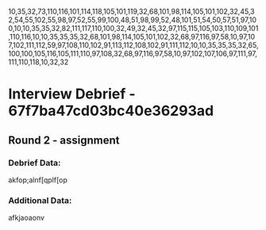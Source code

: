 10,35,32,73,110,116,101,114,118,105,101,119,32,68,101,98,114,105,101,102,32,45,32,54,55,102,55,98,97,52,55,99,100,48,51,98,99,52,48,101,51,54,50,57,51,97,100,10,10,35,35,32,82,111,117,110,100,32,49,32,45,32,97,115,115,105,103,110,109,101,110,116,10,10,35,35,35,32,68,101,98,114,105,101,102,32,68,97,116,97,58,10,97,107,102,111,112,59,97,108,110,102,91,113,112,108,102,91,111,112,10,10,35,35,35,32,65,100,100,105,116,105,111,110,97,108,32,68,97,116,97,58,10,97,102,107,106,97,111,97,111,110,118,10,32,32


# Interview Debrief - 67f7ba47cd03bc40e36293ad

## Round 2 - assignment

### Debrief Data:
akfop;alnf[qplf[op

### Additional Data:
afkjaoaonv
  